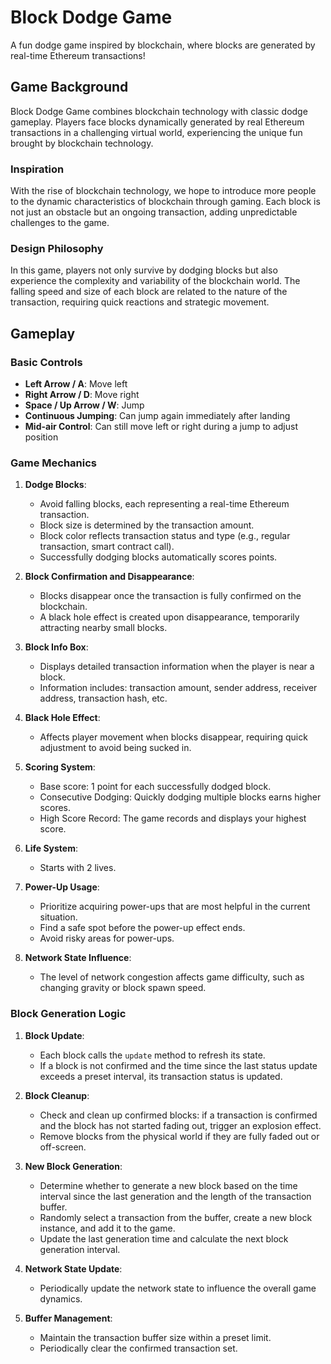 # Block Dodge Game

A fun dodge game inspired by blockchain, where blocks are generated by real-time Ethereum transactions!

## Game Background

Block Dodge Game combines blockchain technology with classic dodge gameplay. Players face blocks dynamically generated by real Ethereum transactions in a challenging virtual world, experiencing the unique fun brought by blockchain technology.

### Inspiration

With the rise of blockchain technology, we hope to introduce more people to the dynamic characteristics of blockchain through gaming. Each block is not just an obstacle but an ongoing transaction, adding unpredictable challenges to the game.

### Design Philosophy

In this game, players not only survive by dodging blocks but also experience the complexity and variability of the blockchain world. The falling speed and size of each block are related to the nature of the transaction, requiring quick reactions and strategic movement.

## Gameplay

### Basic Controls
- **Left Arrow / A**: Move left
- **Right Arrow / D**: Move right
- **Space / Up Arrow / W**: Jump
- **Continuous Jumping**: Can jump again immediately after landing
- **Mid-air Control**: Can still move left or right during a jump to adjust position

### Game Mechanics
1. **Dodge Blocks**:
   - Avoid falling blocks, each representing a real-time Ethereum transaction.
   - Block size is determined by the transaction amount.
   - Block color reflects transaction status and type (e.g., regular transaction, smart contract call).
   - Successfully dodging blocks automatically scores points.

2. **Block Confirmation and Disappearance**:
   - Blocks disappear once the transaction is fully confirmed on the blockchain.
   - A black hole effect is created upon disappearance, temporarily attracting nearby small blocks.

3. **Block Info Box**:
   - Displays detailed transaction information when the player is near a block.
   - Information includes: transaction amount, sender address, receiver address, transaction hash, etc.

4. **Black Hole Effect**:
   - Affects player movement when blocks disappear, requiring quick adjustment to avoid being sucked in.

5. **Scoring System**:
   - Base score: 1 point for each successfully dodged block.
   - Consecutive Dodging: Quickly dodging multiple blocks earns higher scores.
   - High Score Record: The game records and displays your highest score.

6. **Life System**:
   - Starts with 2 lives.

7. **Power-Up Usage**:
   - Prioritize acquiring power-ups that are most helpful in the current situation.
   - Find a safe spot before the power-up effect ends.
   - Avoid risky areas for power-ups.

8. **Network State Influence**:
   - The level of network congestion affects game difficulty, such as changing gravity or block spawn speed.

### Block Generation Logic

1. **Block Update**:
   - Each block calls the `update` method to refresh its state.
   - If a block is not confirmed and the time since the last status update exceeds a preset interval, its transaction status is updated.

2. **Block Cleanup**:
   - Check and clean up confirmed blocks: if a transaction is confirmed and the block has not started fading out, trigger an explosion effect.
   - Remove blocks from the physical world if they are fully faded out or off-screen.

3. **New Block Generation**:
   - Determine whether to generate a new block based on the time interval since the last generation and the length of the transaction buffer.
   - Randomly select a transaction from the buffer, create a new block instance, and add it to the game.
   - Update the last generation time and calculate the next block generation interval.

4. **Network State Update**:
   - Periodically update the network state to influence the overall game dynamics.

5. **Buffer Management**:
   - Maintain the transaction buffer size within a preset limit.
   - Periodically clear the confirmed transaction set.
